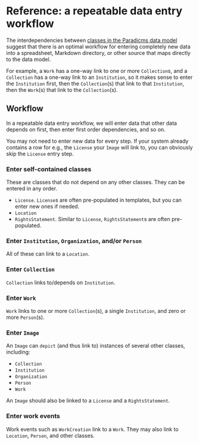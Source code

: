 # Reference: a repeatable data entry workflow

The interdependencies between [classes in the Paradicms data model](./data-model.mdx) suggest that there is an optimal workflow for entering completely new data into a spreadsheet, Markdown directory, or other source that maps directly to the data model.

For example, a `Work` has a one-way link to one or more `Collection`s, and a `Collection` has a one-way link to an `Institution`, so it makes sense to enter the `Institution` first, then the `Collection`(s) that link to that `Institution`, then the `Work`(s) that link to the `Collection`(s).

## Workflow

In a repeatable data entry workflow, we will enter data that other data depends on first, then enter first order dependencies, and so on.

You may not need to enter new data for every step. If your system already contains a row for e.g., the `License` your `Image` will link to, you can obviously skip the `License` entry step.

### Enter self-contained classes

These are classes that do not depend on any other classes. They can be entered in any order.

* `License`. `License`s are often pre-populated in templates, but you can enter new ones if needed.
* `Location`
* `RightsStatement`. Similar to `License`, `RightsStatement`s are often pre-populated.

### Enter `Institution`, `Organization`, and/or `Person`

All of these can link to a `Location`.

### Enter `Collection`

`Collection` links to/depends on `Institution`.

### Enter `Work`

`Work` links to one or more `Collection`(s), a single `Institution`, and zero or more `Person`(s).

### Enter `Image`

An `Image` can `depict` (and thus link to) instances of several other classes, including:

* `Collection`
* `Institution`
* `Organization`
* `Person`
* `Work`

An `Image` should also be linked to a `License` and a `RightsStatement`.

### Enter work events

Work events such as `WorkCreation` link to a `Work`. They may also link to `Location`, `Person`, and other classes. 